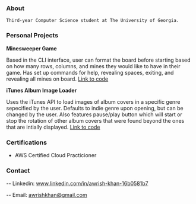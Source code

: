 ### About
    Third-year Computer Science student at The University of Georgia.
    
### Personal Projects

**Minesweeper Game**

Based in the CLI interface, user can format the board before starting based on how many rows, columns,
and mines they would like to have in their game. Has set up commands for help, revealing spaces, exiting,
and revealing all mines on board. [Link to code](https://github.com/awrish/PersonalProjects/tree/main/MineSweeper)

**iTunes Album Image Loader**

Uses the iTunes API to load images of album covers in a specific genre sepecified by the user. Defaults to indie genre upon opening, but can be changed by the user. Also features pause/play button which will start or stop the rotation of other album covers that were found beyond the ones that are intially displayed. [Link to code](https://github.com/awrish/PersonalProjects/blob/main/ItunesAPIApp/src/main/java/cs1302/gallery/GalleryApp.java)


### Certifications

- AWS Certified Cloud Practicioner


### Contact

-- Linkedin: www.linkedin.com/in/awrish-khan-16b0581b7

-- Email: awrishkhan@gmail.com
